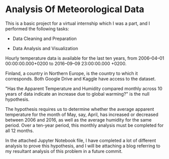 
# Analysis Of Meteorological Data

This is a basic project for a virtual internship which I was a part, and I performed the following tasks:

- Data Cleaning and Preparation

- Data Analysis and Visualization

Hourly temperature data is available for the last ten years, from 2006–04–01 00:00:00.000+0200 to 2016–09–09 23:00:00.000 +0200.

Finland, a country in Northern Europe, is the country to which it corresponds. Both Google Drive and Kaggle have access to the dataset.

"Has the Apparent Temperature and Humidity compared monthly across 10 years of data indicate an increase due to global warming?" is the null hypothesis.

The hypothesis requires us to determine whether the average apparent temperature for the month of May, say, April, has increased or decreased between 2006 and 2016, as well as the average humidity for the same period.
Over a ten-year period, this monthly analysis must be completed for all 12 months.

In the attached Jupyter Notebook file, I have completed a lot of different analysis to prove
this hypothesis, and I will be attaching a blog referring to my resultant analysis of this problem in a future commit.


